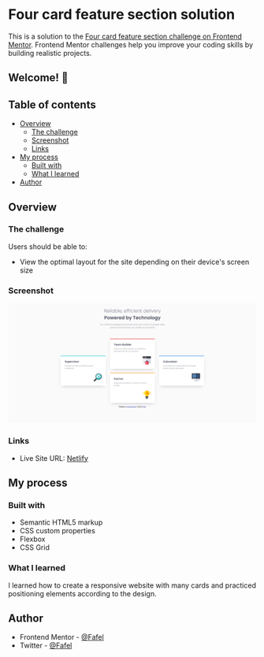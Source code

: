 # Four card feature section solution

This is a solution to the [Four card feature section challenge on Frontend Mentor](https://www.frontendmentor.io/challenges/four-card-feature-section-weK1eFYK). Frontend Mentor challenges help you improve your coding skills by building realistic projects. 

## Welcome! 👋

## Table of contents

- [Overview](#overview)
  - [The challenge](#the-challenge)
  - [Screenshot](#screenshot)
  - [Links](#links)
- [My process](#my-process)
  - [Built with](#built-with)
  - [What I learned](#what-i-learned)
- [Author](#author)

## Overview

### The challenge

Users should be able to:

- View the optimal layout for the site depending on their device's screen size

### Screenshot

![Screenshot](./images/Screenshot%202024-03-29%20at%2014-14-05%20Frontend%20Mentor%20Four%20card%20feature%20section.png)

### Links

- Live Site URL: [Netlify](https://four-card-feature-section-fafel.netlify.app)

## My process

### Built with

- Semantic HTML5 markup
- CSS custom properties
- Flexbox
- CSS Grid

### What I learned

I learned how to create a responsive website with many cards and practiced positioning elements according to the design.

## Author

- Frontend Mentor - [@Fafel](https://www.frontendmentor.io/profile/Fafell)
- Twitter - [@Fafel](https://www.twitter.com/Fafffel)
